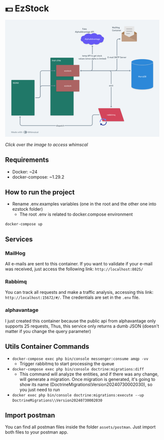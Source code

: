 # :dollar: EzStock


[<img src="assets/images/ezstock.png">](https://whimsical.com/ezstock-DvdixTAPByw9SqQki5M9pD)

*Click over the image to access whimscal*

## Requirements
 - Docker: ~24
 - docker-compose: ~1.29.2


## How to run the project

 - Rename .env.examples variables (one in the root and the other one into ezstock folder)
   - The root .env is related to docker.compose environment


`docker-compose up`

## Services

### MailHog
All e-mails are sent to this container. If you want to validate if your e-mail was received, just access the following link: `http://localhost:8025/`

### Rabbimq
You can track all requests and make a traffic analysis, accessing this link: `http://localhost:15672/#/`. The credentials are set in the `.env` file.

### alphavantage
I just created this container because the public api from alphavantage only supports 25 requests, Thus, this service only returns a dumb JSON (doesn't matter if you change the query parameter)


## Utils Container Commands

 - `docker-compose exec php bin/console messenger:consume amqp -vv`
   - Trigger rabbitmq to start processing the queue
 - `docker-compose exec php bin/console doctrine:migrations:diff`
   - This command will analyze the entities, and if there was any change, will generate a migration. Once migration is generated, it's going to show its name (DoctrineMigrations\\Version20240730002030), so you just need to run
 - `docker exec php bin/console doctrine:migrations:execute --up DoctrineMigrations\\Version20240730002030`

## Import postman
You can find all postman files inside the folder `assets/postman`. Just import both files to your postman app.